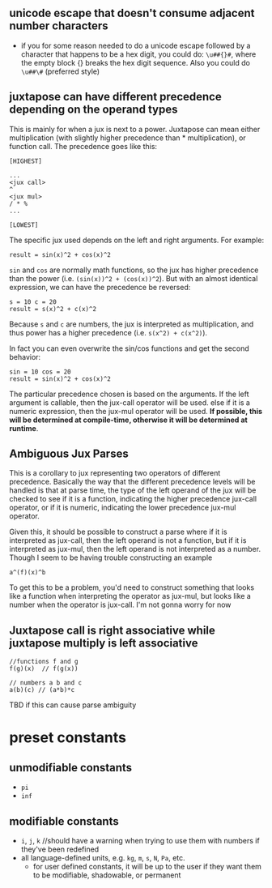 ## unicode escape that doesn't consume adjacent number characters
* if you for some reason needed to do a unicode escape followed by a character that happens to be a hex digit, you could do:
`\u##{}#`, where the empty block {} breaks the hex digit sequence. Also you could do `\u##\#` (preferred style)

## juxtapose can have different precedence depending on the operand types
This is mainly for when a jux is next to a power. Juxtapose can mean either multiplication (with slightly higher precedence than * multiplication), or function call. The precedence goes like this:
```
[HIGHEST]

...
<jux call>  
^
<jux mul>
/ * %
...

[LOWEST]
```

The specific jux used depends on the left and right arguments. For example:
```
result = sin(x)^2 + cos(x)^2
```

`sin` and `cos` are normally math functions, so the jux has higher precedence than the power (i.e. `(sin(x))^2 + (cos(x))^2`). But with an almost identical expression, we can have the precedence be reversed:
```
s = 10 c = 20
result = s(x)^2 + c(x)^2
```

Because `s` and `c` are numbers, the jux is interpreted as multiplication, and thus power has a higher precedence (i.e. `s(x^2) + c(x^2)`). 

In fact you can even overwrite the sin/cos functions and get the second behavior:
```
sin = 10 cos = 20
result = sin(x)^2 + cos(x)^2
```

The particular precedence chosen is based on the arguments. If the left argument is callable, then the jux-call operator will be used. else if it is a numeric expression, then the jux-mul operator will be used. **If possible, this will be determined at compile-time, otherwise it will be determined at runtime**.


## Ambiguous Jux Parses
This is a corollary to jux representing two operators of different precedence. Basically the way that the different precedence levels will be handled is that at parse time, the type of the left operand of the jux will be checked to see if it is a function, indicating the higher precedence jux-call operator, or if it is numeric, indicating the lower precedence jux-mul operator. 

Given this, it should be possible to construct a parse where if it is interpreted as jux-call, then the left operand is not a function, but if it is interpreted as jux-mul, then the left operand is not interpreted as a number. Though I seem to be having trouble constructing an example
```
a^(f)(x)^b
```

To get this to be a problem, you'd need to construct something that looks like a function when interpreting the operator as jux-mul, but looks like a number when the operator is jux-call. I'm not gonna worry for now

## Juxtapose call is right associative while juxtapose multiply is left associative
```
//functions f and g
f(g)(x)  // f(g(x))

// numbers a b and c
a(b)(c) // (a*b)*c
```

TBD if this can cause parse ambiguity


# preset constants
## unmodifiable constants
- `pi`
- `inf`

## modifiable constants
- `i`, `j`, `k` //should have a warning when trying to use them with numbers if they've been redefined
- all language-defined units, e.g. `kg`, `m`, `s`, `N`, `Pa`, etc.
    - for user defined constants, it will be up to the user if they want them to be modifiable, shadowable, or permanent

